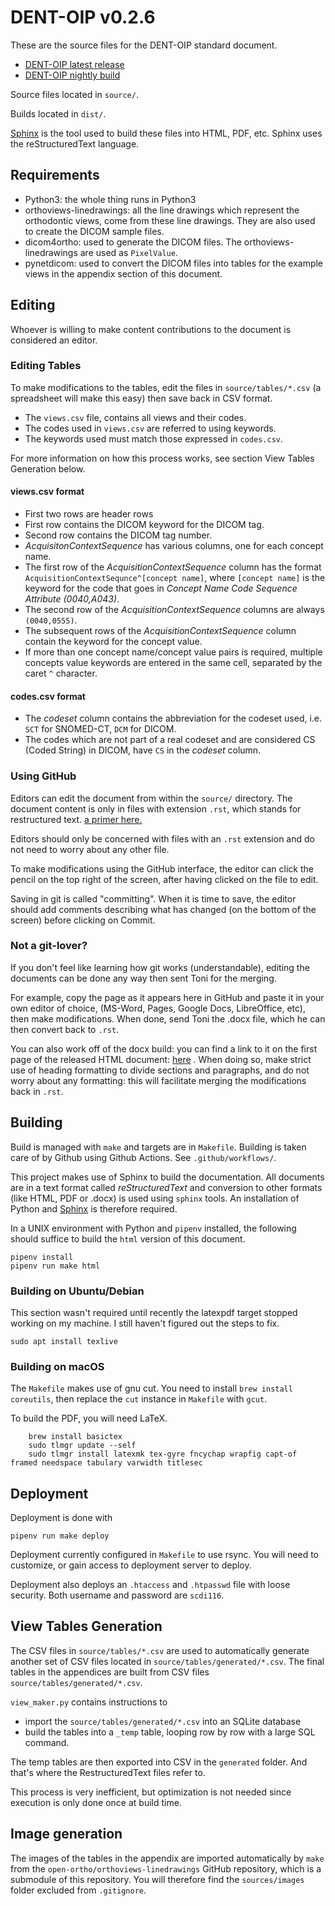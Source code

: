 # DENT-OIP v0.2.6

These are the source files for the DENT-OIP standard document.

- [DENT-OIP latest release](http://open-ortho.org/dent-oip/release/index.html)
- [DENT-OIP nightly build](http://open-ortho.org/dent-oip/nightly/index.html)

Source files located in `source/`.

Builds located in `dist/`.

[Sphinx](https://www.sphinx-doc.org/) is the tool used to build these files into HTML, PDF, etc. Sphinx uses the reStructuredText language.


## Requirements

* Python3: the whole thing runs in Python3
* orthoviews-linedrawings: all the line drawings which represent the orthodontic views, come from these line drawings. They are also used to create the DICOM sample files.
* dicom4ortho: used to generate the DICOM files. The orthoviews-linedrawings are used as `PixelValue`.
* pynetdicom: used to convert the DICOM files into tables for the example views in the appendix section of this document.

## Editing

Whoever is willing to make content contributions to the document is considered an editor.

### Editing Tables

To make modifications to the tables, edit the files in `source/tables/*.csv` (a spreadsheet will make this easy) then save back in CSV format.

- The `views.csv` file, contains all views and their codes.
- The codes used in `views.csv` are referred to using keywords.
- The keywords used must match those expressed in `codes.csv`.

For more information on how this process works, see section View Tables Generation below.

#### views.csv format

- First two rows are header rows
- First row contains the DICOM keyword for the DICOM tag.
- Second row contains the DICOM tag number.
- _AcquisitonContextSequence_ has various columns, one for each concept name.
- The first row of the _AcquisitionContextSequence_ column has the format `AcquisitionContextSequnce^[concept name]`, where `[concept name]` is the keyword for the code that goes in _Concept Name Code Sequence Attribute (0040,A043)_.
- The second row of the _AcquisitionContextSequence_ columns are always `(0040,0555)`.
- The subsequent rows of the _AcquisitionContextSequence_ column contain the keyword for the concept value.
- If more than one concept name/concept value pairs is required, multiple concepts value keywords are entered in the same cell, separated by the caret `^` character.

#### codes.csv format

- The _codeset_ column contains the abbreviation for the codeset used, i.e. `SCT` for SNOMED-CT, `DCM` for DICOM.
- The codes which are not part of a real codeset and are considered CS (Coded String) in DICOM, have `CS` in the _codeset_ column.

### Using GitHub

Editors can edit the document from within the `source/` directory. The document content is only in files with extension `.rst`, which stands for restructured text. [a primer here.](https://www.sphinx-doc.org/en/master/usage/restructuredtext/basics.html)

Editors should only be concerned with files with an `.rst` extension and do not need to worry about any other file.

To make modifications using the GitHub interface, the editor can click the pencil on the top right of the screen, after having clicked on the file to edit.

Saving in git is called "committing". When it is time to save, the editor should add comments describing what has changed (on the bottom of the screen) before clicking on Commit.

### Not a git-lover?

If you don't feel like learning how git works (understandable), editing the documents can be done any way then sent Toni for the merging. 

For example, copy the page as it appears here in GitHub and paste it in your own editor of choice, (MS-Word, Pages, Google Docs, LibreOffice, etc), then make modifications. When done, send Toni the .docx file, which he can then convert back to `.rst`.

You can also work off of the docx build: you can find a link to it on the first page of the released HTML document: [here](http://open-ortho.org/dent-oip/release/index.html) . When doing so, make strict use of heading formatting to divide sections and paragraphs, and do not worry about any formatting: this will facilitate merging the modifications back
in `.rst`.

## Building

Build is managed with `make` and targets are in `Makefile`. Building is taken care of by Github using Github Actions. See `.github/workflows/`.

This project makes use of Sphinx to build the documentation. All documents are in a text format called _reStructuredText_ and conversion to other formats (like HTML, PDF or .docx) is used using `sphinx` tools. An installation of Python and [Sphinx](https://www.sphinx-doc.org/) is therefore required.

In a UNIX environment with Python and `pipenv` installed, the following should suffice to build the `html` version of this document.

    pipenv install
    pipenv run make html

### Building on Ubuntu/Debian

This section wasn't required until recently the latexpdf target stopped working on my machine. I still haven't figured out the steps to fix.

    sudo apt install texlive



### Building on macOS

The `Makefile` makes use of gnu cut. You need to install `brew install coreutils`, then replace the `cut` instance in `Makefile` with `gcut`.

To build the PDF, you will need LaTeX. 

        brew install basictex
        sudo tlmgr update --self
        sudo tlmgr install latexmk tex-gyre fncychap wrapfig capt-of framed needspace tabulary varwidth titlesec

## Deployment

Deployment is done with

    pipenv run make deploy

Deployment currently configured in `Makefile` to use rsync. You will need to
customize, or gain access to deployment server to deploy.

Deployment also deploys an `.htaccess` and `.htpasswd` file with loose security.
Both username and password are `scdi116`.

## View Tables Generation

The CSV files in `source/tables/*.csv` are used to automatically generate another set of CSV files located in `source/tables/generated/*.csv`. The final tables in the appendices are built from CSV files `source/tables/generated/*.csv`. 

`view_maker.py` contains instructions to 

- import the `source/tables/generated/*.csv` into an SQLite database
- build the tables into a `_temp` table, looping row by row with a large SQL command.

The temp tables are then exported into CSV in the `generated` folder. And that's where the RestructuredText files refer to.

This process is very inefficient, but optimization is not needed since execution is only done once at build time.

## Image generation

The images of the tables in the appendix are imported automatically by `make` from the `open-ortho/orthoviews-linedrawings` GitHub repository, which is a submodule of this repository. You will therefore find  the `sources/images` folder excluded from `.gitignore`.
